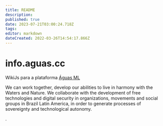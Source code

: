 ```yaml
---
title: README
description: 
published: true
date: 2023-07-21T03:00:24.718Z
tags: 
editor: markdown
dateCreated: 2022-03-26T14:54:17.866Z
---
```


# info.aguas.cc
WikiJs para a plataforma [Águas ML](https://aguas.bio.br)

We can work together, develop our abilities to live in harmony with the Waters and Nature.
We collaborate with the development of free technologies and digital security in organizations, movements and social groups in Brazil Latin America, in order to generate processes of sovereignty and technological autonomy.

.
